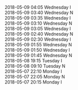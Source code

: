 2018-05-09 04:05 Wednesday  I  
2018-05-09 03:40 Wednesday  N  
2018-05-09 03:35 Wednesday  I  
2018-05-09 03:10 Wednesday  N  
2018-05-09 03:05 Wednesday  I  
2018-05-09 02:40 Wednesday  N  
2018-05-09 02:30 Wednesday  I  
2018-05-09 01:55 Wednesday  N  
2018-05-09 01:50 Wednesday  I  
2018-05-09 01:45 Wednesday  N  
2018-05-08 19:15 Tuesday  I  
2018-05-08 09:10 Tuesday  N  
2018-05-07 22:10 Monday  I  
2018-05-07 22:05 Monday  N  
2018-05-07 20:15 Monday  I  
